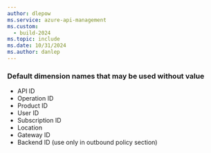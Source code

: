 ```yaml
---
author: dlepow
ms.service: azure-api-management
ms.custom:
  - build-2024
ms.topic: include
ms.date: 10/31/2024
ms.author: danlep
---
```


### Default dimension names that may be used without value

* API ID
* Operation ID
* Product ID
* User ID
* Subscription ID
* Location
* Gateway ID
* Backend ID (use only in outbound policy section)
